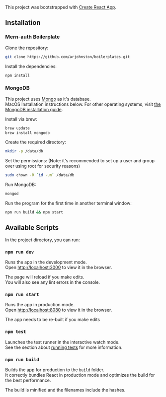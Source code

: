 This project was bootstrapped with [Create React App](https://github.com/facebookincubator/create-react-app).

## Installation

### Mern-auth Boilerplate
Clone the repository:
```sh
git clone https://github.com/arjohnston/boilerplates.git
```

Install the dependencies:
```sh
npm install
```

### MongoDB
This project uses [Mongo](https://www.mongodb.com/) as it's database.<br>
MacOS Installation instructions below. For other operating systems, visit [the MongoDB installation guide](https://docs.mongodb.com/manual/administration/install-community/).

Install via brew:
```sh
brew update
brew install mongodb
```

Create the required directory:
```sh
mkdir -p /data/db
```

Set the permissions:
(Note: it's recommended to set up a user and group over using root for security reasons)
```sh
sudo chown -R `id -un` /data/db
```

Run MongoDB:
```sh
mongod
```

Run the program for the first time in another terminal window:
```sh
npm run build && npm start
```


## Available Scripts

In the project directory, you can run:

### `npm run dev`

Runs the app in the development mode.<br>
Open [http://localhost:3000](http://localhost:3000) to view it in the browser.

The page will reload if you make edits.<br>
You will also see any lint errors in the console.

### `npm run start`

Runs the app in production mode.<br>
Open [http://localhost:8080](http://localhost:8080) to view it in the browser.

The app needs to be re-built if you make edits<br>

### `npm test`

Launches the test runner in the interactive watch mode.<br>
See the section about [running tests](#running-tests) for more information.

### `npm run build`

Builds the app for production to the `build` folder.<br>
It correctly bundles React in production mode and optimizes the build for the best performance.

The build is minified and the filenames include the hashes.<br>
